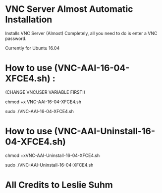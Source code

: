 # VNC Server Almost Automatic Installation

Installs VNC Server (Almost) Completely, all you need to do is enter a VNC password.

Currently for Ubuntu 16.04



# How to use (VNC-AAI-16-04-XFCE4.sh) : 

(CHANGE VNCUSER VARIABLE FIRST!)

chmod +x VNC-AAI-16-04-XFCE4.sh

sudo ./VNC-AAI-16-04-XFCE4.sh


# How to use (VNC-AAI-Uninstall-16-04-XFCE4.sh)

chmod +xVNC-AAI-Uninstall-16-04-XFCE4.sh

sudo ./VNC-AAI-Uninstall-16-04-XFCE4.sh


# All Credits to Leslie Suhm
